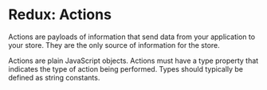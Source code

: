 # Redux: Actions

Actions are payloads of information that send data from your application to your store. They are the only source of information for the store.

Actions are plain JavaScript objects. Actions must have a type property that indicates the type of action being performed. Types should typically be defined as string constants. 
